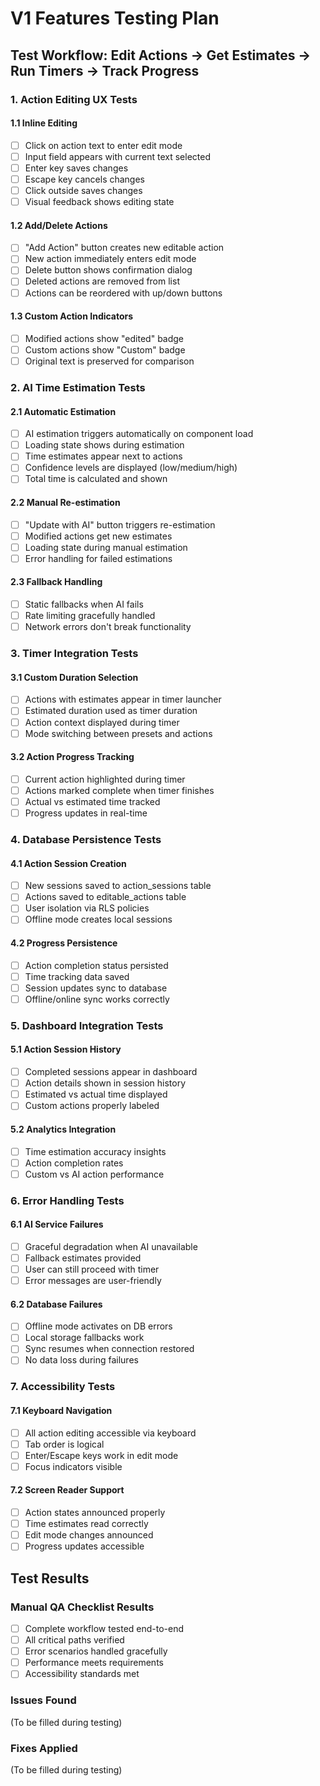 # V1 Features Testing Plan

## Test Workflow: Edit Actions → Get Estimates → Run Timers → Track Progress

### 1. Action Editing UX Tests

#### 1.1 Inline Editing
- [ ] Click on action text to enter edit mode
- [ ] Input field appears with current text selected
- [ ] Enter key saves changes
- [ ] Escape key cancels changes
- [ ] Click outside saves changes
- [ ] Visual feedback shows editing state

#### 1.2 Add/Delete Actions
- [ ] "Add Action" button creates new editable action
- [ ] New action immediately enters edit mode
- [ ] Delete button shows confirmation dialog
- [ ] Deleted actions are removed from list
- [ ] Actions can be reordered with up/down buttons

#### 1.3 Custom Action Indicators
- [ ] Modified actions show "edited" badge
- [ ] Custom actions show "Custom" badge
- [ ] Original text is preserved for comparison

### 2. AI Time Estimation Tests

#### 2.1 Automatic Estimation
- [ ] AI estimation triggers automatically on component load
- [ ] Loading state shows during estimation
- [ ] Time estimates appear next to actions
- [ ] Confidence levels are displayed (low/medium/high)
- [ ] Total time is calculated and shown

#### 2.2 Manual Re-estimation
- [ ] "Update with AI" button triggers re-estimation
- [ ] Modified actions get new estimates
- [ ] Loading state during manual estimation
- [ ] Error handling for failed estimations

#### 2.3 Fallback Handling
- [ ] Static fallbacks when AI fails
- [ ] Rate limiting gracefully handled
- [ ] Network errors don't break functionality

### 3. Timer Integration Tests

#### 3.1 Custom Duration Selection
- [ ] Actions with estimates appear in timer launcher
- [ ] Estimated duration used as timer duration
- [ ] Action context displayed during timer
- [ ] Mode switching between presets and actions

#### 3.2 Action Progress Tracking
- [ ] Current action highlighted during timer
- [ ] Actions marked complete when timer finishes
- [ ] Actual vs estimated time tracked
- [ ] Progress updates in real-time

### 4. Database Persistence Tests

#### 4.1 Action Session Creation
- [ ] New sessions saved to action_sessions table
- [ ] Actions saved to editable_actions table
- [ ] User isolation via RLS policies
- [ ] Offline mode creates local sessions

#### 4.2 Progress Persistence
- [ ] Action completion status persisted
- [ ] Time tracking data saved
- [ ] Session updates sync to database
- [ ] Offline/online sync works correctly

### 5. Dashboard Integration Tests

#### 5.1 Action Session History
- [ ] Completed sessions appear in dashboard
- [ ] Action details shown in session history
- [ ] Estimated vs actual time displayed
- [ ] Custom actions properly labeled

#### 5.2 Analytics Integration
- [ ] Time estimation accuracy insights
- [ ] Action completion rates
- [ ] Custom vs AI action performance

### 6. Error Handling Tests

#### 6.1 AI Service Failures
- [ ] Graceful degradation when AI unavailable
- [ ] Fallback estimates provided
- [ ] User can still proceed with timer
- [ ] Error messages are user-friendly

#### 6.2 Database Failures
- [ ] Offline mode activates on DB errors
- [ ] Local storage fallbacks work
- [ ] Sync resumes when connection restored
- [ ] No data loss during failures

### 7. Accessibility Tests

#### 7.1 Keyboard Navigation
- [ ] All action editing accessible via keyboard
- [ ] Tab order is logical
- [ ] Enter/Escape keys work in edit mode
- [ ] Focus indicators visible

#### 7.2 Screen Reader Support
- [ ] Action states announced properly
- [ ] Time estimates read correctly
- [ ] Edit mode changes announced
- [ ] Progress updates accessible

## Test Results

### Manual QA Checklist Results
- [ ] Complete workflow tested end-to-end
- [ ] All critical paths verified
- [ ] Error scenarios handled gracefully
- [ ] Performance meets requirements
- [ ] Accessibility standards met

### Issues Found
(To be filled during testing)

### Fixes Applied
(To be filled during testing)